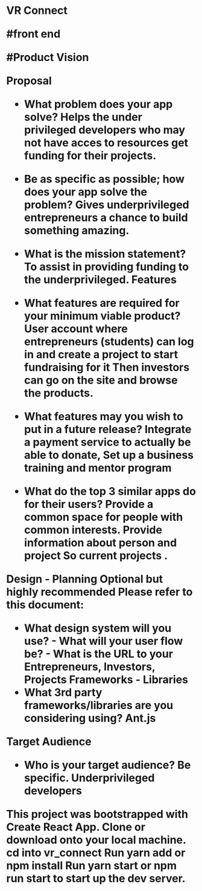 

<h1>VR Connect</h1ls>

#front end


#Product Vision

Proposal
- What problem does your app solve?
Helps the under privileged developers who may not have acces to resources get funding for their projects. 
- Be as specific as possible; how does your app solve the problem?
Gives underprivileged entrepreneurs a chance to build something amazing.
- What is the mission statement?
To assist in providing funding to the underprivileged. 
Features
- What features are required for your minimum viable product?
User account where entrepreneurs (students) can log in and  create a project to start fundraising for it Then investors can go on the site and browse the products. 

- What features may you wish to put in a future release?
Integrate a payment service to actually be able to donate,
Set up a business training and mentor program
- What do the top 3 similar apps do for their users?
Provide a common space for people with common interests.
Provide information about person and project 
So current projects .

Design - Planning
Optional but highly recommended Please refer to this document:
- What design system will you use? - What will your user flow be? - What is the URL to your 
Entrepreneurs, Investors, Projects
Frameworks - Libraries
- What 3rd party frameworks/libraries are you considering using?
Ant.js


Target Audience
- Who is your target audience? Be specific.
Underprivileged developers 


This project was bootstrapped with Create React App.
Clone or download onto your local machine.
cd into vr_connect
Run yarn add or npm install
Run yarn start or npm run start to start up the dev server.





